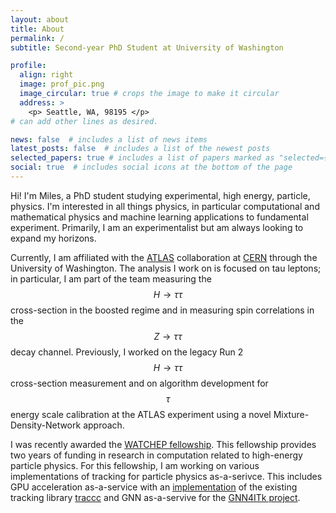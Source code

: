 ```yaml
---
layout: about
title: About
permalink: /
subtitle: Second-year PhD Student at University of Washington

profile:
  align: right
  image: prof_pic.png
  image_circular: true # crops the image to make it circular
  address: >
    <p> Seattle, WA, 98195 </p>
# can add other lines as desired.  

news: false  # includes a list of news items
latest_posts: false  # includes a list of the newest posts
selected_papers: true # includes a list of papers marked as "selected={true}"
social: true  # includes social icons at the bottom of the page
---
```


Hi! I'm Miles, a PhD student studying experimental, high energy, particle, physics. I'm interested in all things physics, in particular computational and mathematical physics and machine learning applications to fundamental experiment. Primarily, I am an experimentalist but am always looking to expand my horizons. 

Currently, I am affiliated with the [ATLAS](https://atlas.cern) collaboration at [CERN](https://www.home.cern) through the University of Washington. The analysis I work on is focused on tau leptons; in particular, I am part of the team measuring the $$H \to \tau\tau$$ cross-section in the boosted regime and in measuring spin correlations in the $$Z \to \tau\tau$$ decay channel. Previously, I worked on the legacy Run 2 $$H \rightarrow \tau\tau$$ cross-section measurement and on algorithm development for $$\tau$$ energy scale calibration at the ATLAS experiment using a novel Mixture-Density-Network approach.

I was recently awarded the [WATCHEP fellowship](https://watchep.org). This fellowship provides two years of funding in research in computation related to high-energy particle physics. For this fellowship, I am working on various implementations of tracking for particle physics as-a-serivce. This includes GPU acceleration as-a-service with an [implementation](https://github.com/milescb/traccc-aaS/tree/main) of the existing tracking library [traccc](https://github.com/acts-project/traccc) and GNN as-a-servive for the [GNN4ITk project](https://indico.jlab.org/event/459/papers/11414/files/1342-CHEP2023_GNN4ITK.pdf). 